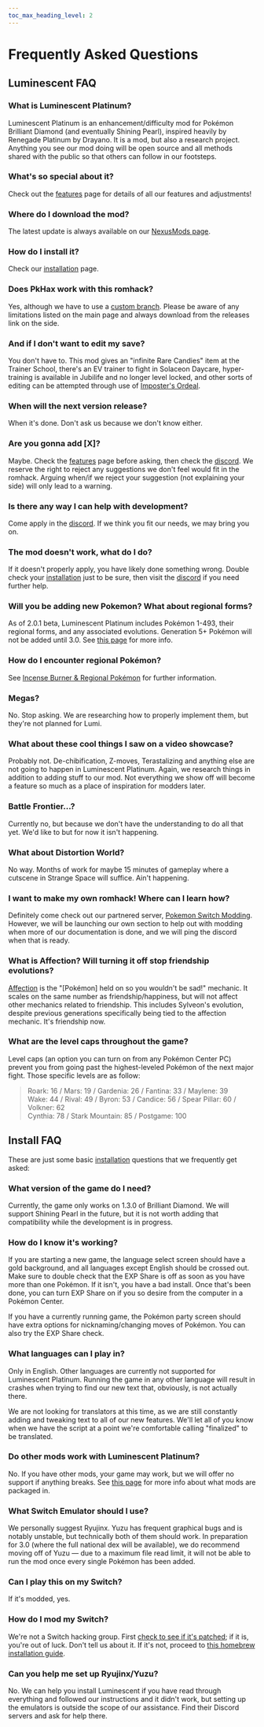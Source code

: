 ```yaml
---
toc_max_heading_level: 2
---
```

# Frequently Asked Questions

## Luminescent FAQ

### What is Luminescent Platinum?

Luminescent Platinum is an enhancement/difficulty mod for Pokémon Brilliant Diamond (and eventually Shining Pearl), inspired heavily by Renegade Platinum by Drayano. It is a mod, but also a research project. Anything you see our mod doing will be open source and all methods shared with the public so that others can follow in our footsteps.

### What's so special about it?

Check out the [features](./features) page for details of all our features and adjustments!

### Where do I download the mod?

The latest update is always available on our [NexusMods page](https://www.nexusmods.com/pokemonbdsp/mods/1).

### How do I install it?

Check our [installation](./category/installation) page.

### Does PkHax work with this romhack?

Yes, although we have to use a [custom branch](https://github.com/TalonSabre/LumiHeX). Please be aware of any limitations listed on the main page and always download from the releases link on the side.

### And if I don't want to edit my save?

You don't have to. This mod gives an "infinite Rare Candies" item at the Trainer School, there's an EV trainer to fight in Solaceon Daycare, hyper-training is available in Jubilife and no longer level locked, and other sorts of editing can be attempted through use of [Imposter's Ordeal](https://github.com/Nifyr/Imposters-Ordeal/).

### When will the next version release?

When it's done. Don't ask us because we don't know either.

### Are you gonna add [X]?

Maybe. Check the [features](./features) page before asking, then check the [discord](https://discord.gg/luminescent). We reserve the right to reject any suggestions we don't feel would fit in the romhack. Arguing when/if we reject your suggestion (not explaining your side) will only lead to a warning.

### Is there any way I can help with development?

Come apply in the [discord](https://discord.gg/luminescent). If we think you fit our needs, we may bring you on.

### The mod doesn't work, what do I do?

If it doesn't properly apply, you have likely done something wrong. Double check your [installation](./category/installation) just to be sure, then visit the [discord](https://discord.gg/luminescent) if you need further help.

### Will you be adding new Pokemon? What about regional forms?

As of 2.0.1 beta, Luminescent Platinum includes Pokémon 1-493, their regional forms, and any associated evolutions. Generation 5+ Pokémon will not be added until 3.0. See [this page](incense-regional.mdx) for more info.

### How do I encounter regional Pokémon?

See [Incense Burner & Regional Pokémon](incense-regional.mdx) for further information.

### Megas?

No. Stop asking. We are researching how to properly implement them, but they're not planned for Lumi.

### What about these cool things I saw on a video showcase?

Probably not. De-chibification, Z-moves, Terastalizing and anything else are not going to happen in Luminescent Platinum. Again, we research things in addition to adding stuff to our mod. Not everything we show off will become a feature so much as a place of inspiration for modders later.

### Battle Frontier...?

Currently no, but because we don't have the understanding to do all that yet. We'd like to but for now it isn't happening.

### What about Distortion World?

No way. Months of work for maybe 15 minutes of gameplay where a cutscene in Strange Space will suffice. Ain't happening.

### I want to make my own romhack! Where can I learn how?

Definitely come check out our partnered server, [Pokemon Switch Modding](https://discord.gg/8Dkm8YNmYy). However, we will be launching our own section to help out with modding when more of our documentation is done, and we will ping the discord when that is ready.

### What is Affection? Will turning it off stop friendship evolutions?

[Affection](https://bulbapedia.bulbagarden.net/wiki/Affection) is the "[Pokémon] held on so you wouldn't be sad!" mechanic. It scales on the same number as friendship/happiness, but will not affect other mechanics related to friendship. This includes Sylveon's evolution, despite previous generations specifically being tied to the affection mechanic. It's friendship now.

### What are the level caps throughout the game?

Level caps (an option you can turn on from any Pokémon Center PC) prevent you from going past the highest-leveled Pokémon of the next major fight. Those specific levels are as follow: <br />
> Roark: <Spoiler>16</Spoiler> / Mars: <Spoiler>19</Spoiler> / Gardenia: <Spoiler>26</Spoiler> / Fantina: <Spoiler>33</Spoiler> / Maylene: <Spoiler>39</Spoiler>  
  Wake: <Spoiler>44</Spoiler> / Rival: <Spoiler>49</Spoiler> / Byron: <Spoiler>53</Spoiler> / Candice: <Spoiler>56</Spoiler> / Spear Pillar: <Spoiler>60</Spoiler> / Volkner: <Spoiler>62</Spoiler>  
 Cynthia: <Spoiler>78</Spoiler> / Stark Mountain: <Spoiler>85</Spoiler> / Postgame: <Spoiler>100</Spoiler>


## Install FAQ

These are just some basic [installation](./category/installation) questions that we frequently get asked:

### What version of the game do I need?

Currently, the game only works on 1.3.0 of Brilliant Diamond. We will support Shining Pearl in the future, but it is not worth adding that compatibility while the development is in progress.

### How do I know it's working?

If you are starting a new game, the language select screen should have a gold background, and all languages except English should be crossed out. Make sure to double check that the EXP Share is off as soon as you have more than one Pokémon. If it isn't, you have a bad install. Once that's been done, you can turn EXP Share on if you so desire from the computer in a Pokémon Center.

If you have a currently running game, the Pokémon party screen should have extra options for nicknaming/changing moves of Pokémon. You can also try the EXP Share check.

### What languages can I play in?

Only in English. Other languages are currently not supported for Luminescent Platinum. Running the game in any other language will result in crashes when trying to find our new text that, obviously, is not actually there.

We are not looking for translators at this time, as we are still constantly adding and tweaking text to all of our new features. We'll let all of you know when we have the script at a point we're comfortable calling "finalized" to be translated.

### Do other mods work with Luminescent Platinum?

No. If you have other mods, your game may work, but we will offer no support if anything breaks. See [this page](./mods) for more info about what mods are packaged in.

### What Switch Emulator should I use?

We personally suggest Ryujinx. Yuzu has frequent graphical bugs and is notably unstable, but technically both of them should work. In preparation for 3.0 (where the full national dex will be available), we do recommend moving off of Yuzu — due to a maximum file read limit, it will not be able to run the mod once every single Pokémon has been added.

### Can I play this on my Switch?

If it's modded, yes.

### How do I mod my Switch?

We're not a Switch hacking group. First [check to see if it's patched](https://ismyswitchpatched.com/); if it is, you're out of luck. Don't tell us about it. If it's not, proceed to [this homebrew installation guide](https://nh-server.github.io/switch-guide/).

### Can you help me set up Ryujinx/Yuzu?

No. We can help you install Luminescent if you have read through everything and followed our instructions and it didn't work, but setting up the emulators is outside the scope of our assistance. Find their Discord servers and ask for help there.
